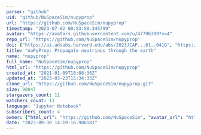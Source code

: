 ```yaml
---
parser: "github"
uid: "github/NuSpaceSim/nupyprop"
url: "https://github.com/NuSpaceSim/nupyprop"
timestamp: "2023-07-02 00:53:50.345799"
avatar: "https://avatars.githubusercontent.com/u/47796399?v=4"
repo_url: "https://github.com/NuSpaceSim/nupyprop"
doi: ["https://ui.adsabs.harvard.edu/abs/2023JCAP...01..041G", "https://ui.adsabs.harvard.edu/abs/2023ascl.soft06045G/abstract"]
title: "nuPyProp: Propagate neutrinos through the earth"
name: "nupyprop"
full_name: "NuSpaceSim/nupyprop"
html_url: "https://github.com/NuSpaceSim/nupyprop"
created_at: "2021-01-09T18:08:36Z"
updated_at: "2023-03-23T15:34:33Z"
clone_url: "https://github.com/NuSpaceSim/nupyprop.git"
size: 90047
stargazers_count: 11
watchers_count: 11
language: "Jupyter Notebook"
subscribers_count: 4
owner: {"html_url": "https://github.com/NuSpaceSim", "avatar_url": "https://avatars.githubusercontent.com/u/47796399?v=4", "login": "NuSpaceSim", "type": "Organization"}
date: "2023-09-30 14:19:16.986181"
---
```

